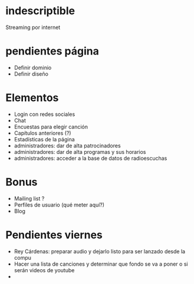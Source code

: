 # indescriptible
Streaming por internet

# pendientes página
- Definir dominio
- Definir diseño

# Elementos
- Login con redes sociales
- Chat
- Encuestas para elegir canción
- Capítulos anteriores (?)
- Estadísticas de la página
- administradores: dar de alta patrocinadores
- administradores: dar de alta programas y sus horarios
- administradores: acceder a la base de datos de radioescuchas


# Bonus
- Mailing list ?
- Perfiles de usuario (qué meter aquí?)
- Blog

# Pendientes viernes
- Rey Cárdenas: preparar audio y dejarlo listo para ser lanzado desde la compu
- Hacer una lista de canciones y determinar que fondo se va a poner o si serán videos de youtube
- 

